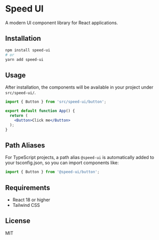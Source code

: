 
# Speed UI

A modern UI component library for React applications.

## Installation

```bash
npm install speed-ui
# or
yarn add speed-ui
```

## Usage

After installation, the components will be available in your project under `src/speed-ui/`.

```jsx
import { Button } from 'src/speed-ui/button';

export default function App() {
  return (
    <Button>Click me</Button>
  );
}
```

## Path Aliases

For TypeScript projects, a path alias `@speed-ui` is automatically added to your tsconfig.json, so you can import components like:

```jsx
import { Button } from '@speed-ui/button';
```

## Requirements

- React 18 or higher
- Tailwind CSS

## License

MIT
